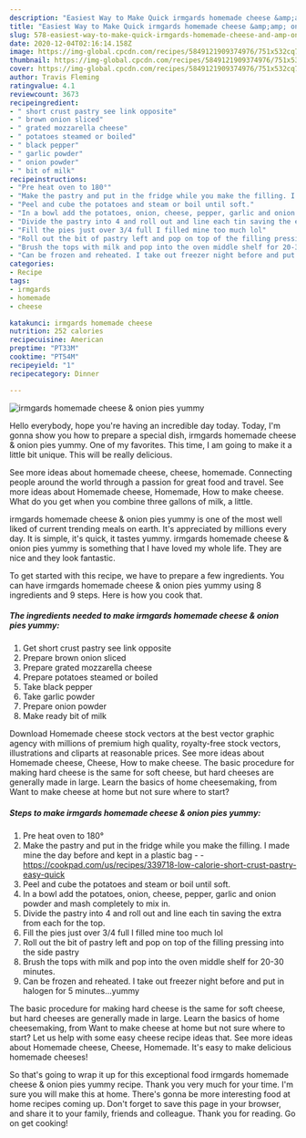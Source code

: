 ```yaml
---
description: "Easiest Way to Make Quick irmgards homemade cheese &amp;amp; onion pies yummy"
title: "Easiest Way to Make Quick irmgards homemade cheese &amp;amp; onion pies yummy"
slug: 578-easiest-way-to-make-quick-irmgards-homemade-cheese-and-amp-onion-pies-yummy
date: 2020-12-04T02:16:14.158Z
image: https://img-global.cpcdn.com/recipes/5849121909374976/751x532cq70/irmgards-homemade-cheese-onion-pies-yummy-recipe-main-photo.jpg
thumbnail: https://img-global.cpcdn.com/recipes/5849121909374976/751x532cq70/irmgards-homemade-cheese-onion-pies-yummy-recipe-main-photo.jpg
cover: https://img-global.cpcdn.com/recipes/5849121909374976/751x532cq70/irmgards-homemade-cheese-onion-pies-yummy-recipe-main-photo.jpg
author: Travis Fleming
ratingvalue: 4.1
reviewcount: 3673
recipeingredient:
- " short crust pastry see link opposite"
- " brown onion sliced"
- " grated mozzarella cheese"
- " potatoes steamed or boiled"
- " black pepper"
- " garlic powder"
- " onion powder"
- " bit of milk"
recipeinstructions:
- "Pre heat oven to 180°"
- "Make the pastry and put in the fridge while you make the filling. I made mine the day before and kept in a plastic bag  https://cookpad.com/us/recipes/339718-low-calorie-short-crust-pastry-easy-quick"
- "Peel and cube the potatoes and steam or boil until soft."
- "In a bowl add the potatoes, onion, cheese, pepper, garlic and onion powder and mash completely to mix in."
- "Divide the pastry into 4 and roll out and line each tin saving the extra from each for the top."
- "Fill the pies just over 3/4 full I filled mine too much lol"
- "Roll out the bit of pastry left and pop on top of the filling pressing into the side pastry"
- "Brush the tops with milk and pop into the oven middle shelf for 20-30 minutes."
- "Can be frozen and reheated. I take out freezer night before and put in halogen for 5 minutes...yummy"
categories:
- Recipe
tags:
- irmgards
- homemade
- cheese

katakunci: irmgards homemade cheese 
nutrition: 252 calories
recipecuisine: American
preptime: "PT33M"
cooktime: "PT54M"
recipeyield: "1"
recipecategory: Dinner

---
```



![irmgards homemade cheese &amp; onion pies yummy](https://img-global.cpcdn.com/recipes/5849121909374976/751x532cq70/irmgards-homemade-cheese-onion-pies-yummy-recipe-main-photo.jpg)

Hello everybody, hope you're having an incredible day today. Today, I'm gonna show you how to prepare a special dish, irmgards homemade cheese &amp; onion pies yummy. One of my favorites. This time, I am going to make it a little bit unique. This will be really delicious.

See more ideas about homemade cheese, cheese, homemade. Connecting people around the world through a passion for great food and travel. See more ideas about Homemade cheese, Homemade, How to make cheese. What do you get when you combine three gallons of milk, a little.

irmgards homemade cheese &amp; onion pies yummy is one of the most well liked of current trending meals on earth. It's appreciated by millions every day. It is simple, it's quick, it tastes yummy. irmgards homemade cheese &amp; onion pies yummy is something that I have loved my whole life. They are nice and they look fantastic.


To get started with this recipe, we have to prepare a few ingredients. You can have irmgards homemade cheese &amp; onion pies yummy using 8 ingredients and 9 steps. Here is how you cook that.

<!--inarticleads1-->

##### The ingredients needed to make irmgards homemade cheese &amp; onion pies yummy:

1. Get  short crust pastry see link opposite
1. Prepare  brown onion sliced
1. Prepare  grated mozzarella cheese
1. Prepare  potatoes steamed or boiled
1. Take  black pepper
1. Take  garlic powder
1. Prepare  onion powder
1. Make ready  bit of milk


Download Homemade cheese stock vectors at the best vector graphic agency with millions of premium high quality, royalty-free stock vectors, illustrations and cliparts at reasonable prices. See more ideas about Homemade cheese, Cheese, How to make cheese. The basic procedure for making hard cheese is the same for soft cheese, but hard cheeses are generally made in large. Learn the basics of home cheesemaking, from Want to make cheese at home but not sure where to start? 

<!--inarticleads2-->

##### Steps to make irmgards homemade cheese &amp; onion pies yummy:

1. Pre heat oven to 180°
1. Make the pastry and put in the fridge while you make the filling. I made mine the day before and kept in a plastic bag -  - https://cookpad.com/us/recipes/339718-low-calorie-short-crust-pastry-easy-quick
1. Peel and cube the potatoes and steam or boil until soft.
1. In a bowl add the potatoes, onion, cheese, pepper, garlic and onion powder and mash completely to mix in.
1. Divide the pastry into 4 and roll out and line each tin saving the extra from each for the top.
1. Fill the pies just over 3/4 full I filled mine too much lol
1. Roll out the bit of pastry left and pop on top of the filling pressing into the side pastry
1. Brush the tops with milk and pop into the oven middle shelf for 20-30 minutes.
1. Can be frozen and reheated. I take out freezer night before and put in halogen for 5 minutes...yummy


The basic procedure for making hard cheese is the same for soft cheese, but hard cheeses are generally made in large. Learn the basics of home cheesemaking, from Want to make cheese at home but not sure where to start? Let us help with some easy cheese recipe ideas that. See more ideas about Homemade cheese, Cheese, Homemade. It&#39;s easy to make delicious homemade cheeses! 

So that's going to wrap it up for this exceptional food irmgards homemade cheese &amp; onion pies yummy recipe. Thank you very much for your time. I'm sure you will make this at home. There's gonna be more interesting food at home recipes coming up. Don't forget to save this page in your browser, and share it to your family, friends and colleague. Thank you for reading. Go on get cooking!
